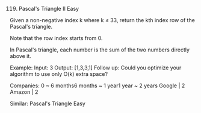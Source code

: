 119. Pascal's Triangle II
Easy

Given a non-negative index k where k ≤ 33, return the kth index row of the Pascal's triangle.

Note that the row index starts from 0.

In Pascal's triangle, each number is the sum of the two numbers directly above it.

Example:
Input: 3
Output: [1,3,3,1]
Follow up:
Could you optimize your algorithm to use only O(k) extra space?


Companies:
0 ~ 6 months6 months ~ 1 year1 year ~ 2 years
Google | 2 Amazon | 2

Similar:
Pascal's Triangle Easy
